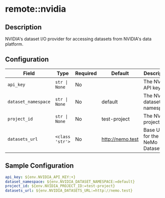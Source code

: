 # remote::nvidia

## Description

NVIDIA's dataset I/O provider for accessing datasets from NVIDIA's data platform.

## Configuration

| Field | Type | Required | Default | Description |
|-------|------|----------|---------|-------------|
| `api_key` | `str \| None` | No |  | The NVIDIA API key. |
| `dataset_namespace` | `str \| None` | No | default | The NVIDIA dataset namespace. |
| `project_id` | `str \| None` | No | test-project | The NVIDIA project ID. |
| `datasets_url` | `<class 'str'>` | No | http://nemo.test | Base URL for the NeMo Dataset API |

## Sample Configuration

```yaml
api_key: ${env.NVIDIA_API_KEY:+}
dataset_namespace: ${env.NVIDIA_DATASET_NAMESPACE:=default}
project_id: ${env.NVIDIA_PROJECT_ID:=test-project}
datasets_url: ${env.NVIDIA_DATASETS_URL:=http://nemo.test}

```

